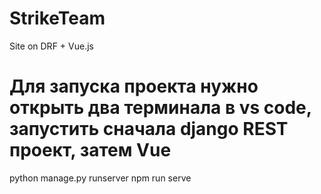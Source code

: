 # StrikeTeam
Site on DRF + Vue.js

# Для запуска проекта нужно открыть два терминала в vs code, запустить сначала django REST проект, затем Vue 

python manage.py runserver
npm run serve